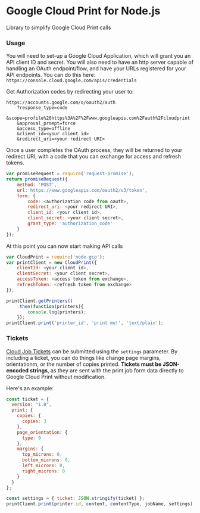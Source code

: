 # Google Cloud Print for Node.js
Library to simplify Google Cloud Print calls

### Usage

You will need to set-up a Google Cloud Application, which will grant you an API client ID
and secret. You will also need to have an http server capable of handling an OAuth endpoint/flow, 
and have your URLs registered for your API endpoints. You can do this here:
`https://console.cloud.google.com/apis/credentials`

Get Authorization codes by redirecting your user to:
```
https://accounts.google.com/o/oauth2/auth
	?response_type=code
	&scope=profile%20https%3A%2F%2Fwww.googleapis.com%2Fauth%2Fcloudprint
	&approval_prompt=force
	&access_type=offline
	&client_id=<your client id>
	&redirect_uri=<your redirect URI>
```

Once a user completes the OAuth process, they will be returned to your redirect URI,
with a code that you can exchange for access and refresh tokens.
```javascript
var promiseRequest = require('request-promise');
return promiseRequest({
	method: 'POST',
	url:'https://www.googleapis.com/oauth2/v3/token',
	form: {
		code: <authorization code from oauth>,
		redirect_uri: <your redirect URI>,
		client_id: <your client id>,
		client_secret: <your client secret>,
		grant_type: 'authorization_code'
	}
});
```
At this point you can now start making API calls
```javascript
var CloudPrint = require('node-gcp');
var printClient = new CloudPrint({
	clientId: <your client id>,
	clientSecret: <your client secret>,
	accessToken: <access token from exchange>,
	refreshToken: <refresh token from exchange>
});

printClient.getPrinters()
	.then(function(printers){
	 	console.log(printers);
	});
printClient.print('printer_id', 'print me!', 'text/plain');
```

### Tickets
[Cloud Job Tickets](https://developers.google.com/cloud-print/docs/cdd#cjt) can be submitted using the `settings` parameter. By including a ticket, you can do things like change page margins, orientationm, or the number of copies printed. **Tickets must be JSON-encoded strings**, as they are sent with the print job form data directly to Google Cloud Print without modification.

Here's an example:
```javascript
const ticket = {
  version: "1.0",
  print: {
    copies: {
      copies: 3
    },
    page_orientation: {
      type: 0
    },
    margins: {
      top_microns: 0,
      bottom_microns: 0,
      left_microns: 0,
      right_microns: 0
    }
  }
};

const settings = { ticket: JSON.stringify(ticket) };
printClient.print(printer.id, content, contentType, jobName, settings);
```
